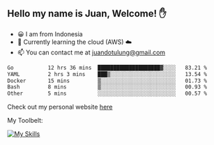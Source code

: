 ## Hello my name is Juan, Welcome! ✋

- 😀 I am from Indonesia
- 📖 Currently learning the cloud (AWS) ☁️
- 📫 You can contact me at juandotulung@gmail.com

<!--START_SECTION:waka-->

```txt
Go           12 hrs 36 mins  ████████████████████▓░░░░   83.21 %
YAML         2 hrs 3 mins    ███▒░░░░░░░░░░░░░░░░░░░░░   13.54 %
Docker       15 mins         ▒░░░░░░░░░░░░░░░░░░░░░░░░   01.73 %
Bash         8 mins          ▒░░░░░░░░░░░░░░░░░░░░░░░░   00.93 %
Other        5 mins          ░░░░░░░░░░░░░░░░░░░░░░░░░   00.57 %
```

<!--END_SECTION:waka-->

Check out my personal website [here](https://juanchristian.com)

My Toolbelt:

[![My Skills](https://skillicons.dev/icons?i=go,js,ts,nodejs,express,react,nextjs,vue,tailwind,vite,html,css,python,php,aws,bash,linux,postgres,mysql,redis,kafka,docker,vercel,netlify,vscode,figma)](https://skillicons.dev)

